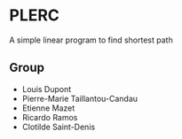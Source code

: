 # PLERC

A simple linear program to find shortest path

## Group

- Louis Dupont
- Pierre-Marie Taillantou-Candau
- Etienne Mazet
- Ricardo Ramos
- Clotilde Saint-Denis
